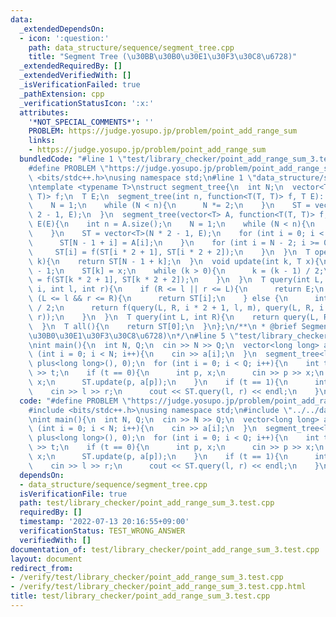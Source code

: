 ```yaml
---
data:
  _extendedDependsOn:
  - icon: ':question:'
    path: data_structure/sequence/segment_tree.cpp
    title: "Segment Tree (\u30BB\u30B0\u30E1\u30F3\u30C8\u6728)"
  _extendedRequiredBy: []
  _extendedVerifiedWith: []
  _isVerificationFailed: true
  _pathExtension: cpp
  _verificationStatusIcon: ':x:'
  attributes:
    '*NOT_SPECIAL_COMMENTS*': ''
    PROBLEM: https://judge.yosupo.jp/problem/point_add_range_sum
    links:
    - https://judge.yosupo.jp/problem/point_add_range_sum
  bundledCode: "#line 1 \"test/library_checker/point_add_range_sum_3.test.cpp\"\n\
    #define PROBLEM \"https://judge.yosupo.jp/problem/point_add_range_sum\"\n#include\
    \ <bits/stdc++.h>\nusing namespace std;\n#line 1 \"data_structure/sequence/segment_tree.cpp\"\
    \ntemplate <typename T>\nstruct segment_tree{\n  int N;\n  vector<T> ST;\n  function<T(T,\
    \ T)> f;\n  T E;\n  segment_tree(int n, function<T(T, T)> f, T E): f(f), E(E){\n\
    \    N = 1;\n    while (N < n){\n      N *= 2;\n    }\n    ST = vector<T>(N *\
    \ 2 - 1, E);\n  }\n  segment_tree(vector<T> A, function<T(T, T)> f, T E): f(f),\
    \ E(E){\n    int n = A.size();\n    N = 1;\n    while (N < n){\n      N *= 2;\n\
    \    }\n    ST = vector<T>(N * 2 - 1, E);\n    for (int i = 0; i < n; i++){\n\
    \      ST[N - 1 + i] = A[i];\n    }\n    for (int i = N - 2; i >= 0; i--){\n \
    \     ST[i] = f(ST[i * 2 + 1], ST[i * 2 + 2]);\n    }\n  }\n  T operator [](int\
    \ k){\n    return ST[N - 1 + k];\n  }\n  void update(int k, T x){\n    k += N\
    \ - 1;\n    ST[k] = x;\n    while (k > 0){\n      k = (k - 1) / 2;\n      ST[k]\
    \ = f(ST[k * 2 + 1], ST[k * 2 + 2]);\n    }\n  }\n  T query(int L, int R, int\
    \ i, int l, int r){\n    if (R <= l || r <= L){\n      return E;\n    } else if\
    \ (L <= l && r <= R){\n      return ST[i];\n    } else {\n      int m = (l + r)\
    \ / 2;\n      return f(query(L, R, i * 2 + 1, l, m), query(L, R, i * 2 + 2, m,\
    \ r));\n    }\n  }\n  T query(int L, int R){\n    return query(L, R, 0, 0, N);\n\
    \  }\n  T all(){\n    return ST[0];\n  }\n};\n/**\n * @brief Segment Tree (\u30BB\
    \u30B0\u30E1\u30F3\u30C8\u6728)\n*/\n#line 5 \"test/library_checker/point_add_range_sum_3.test.cpp\"\
    \nint main(){\n  int N, Q;\n  cin >> N >> Q;\n  vector<long long> a(N);\n  for\
    \ (int i = 0; i < N; i++){\n    cin >> a[i];\n  }\n  segment_tree<long long> BIT(a,\
    \ plus<long long>(), 0);\n  for (int i = 0; i < Q; i++){\n    int t;\n    cin\
    \ >> t;\n    if (t == 0){\n      int p, x;\n      cin >> p >> x;\n      a[p] +=\
    \ x;\n      ST.update(p, a[p]);\n    }\n    if (t == 1){\n      int l, r;\n  \
    \    cin >> l >> r;\n      cout << ST.query(l, r) << endl;\n    }\n  }\n}\n"
  code: "#define PROBLEM \"https://judge.yosupo.jp/problem/point_add_range_sum\"\n\
    #include <bits/stdc++.h>\nusing namespace std;\n#include \"../../data_structure/sequence/segment_tree.cpp\"\
    \nint main(){\n  int N, Q;\n  cin >> N >> Q;\n  vector<long long> a(N);\n  for\
    \ (int i = 0; i < N; i++){\n    cin >> a[i];\n  }\n  segment_tree<long long> BIT(a,\
    \ plus<long long>(), 0);\n  for (int i = 0; i < Q; i++){\n    int t;\n    cin\
    \ >> t;\n    if (t == 0){\n      int p, x;\n      cin >> p >> x;\n      a[p] +=\
    \ x;\n      ST.update(p, a[p]);\n    }\n    if (t == 1){\n      int l, r;\n  \
    \    cin >> l >> r;\n      cout << ST.query(l, r) << endl;\n    }\n  }\n}\n"
  dependsOn:
  - data_structure/sequence/segment_tree.cpp
  isVerificationFile: true
  path: test/library_checker/point_add_range_sum_3.test.cpp
  requiredBy: []
  timestamp: '2022-07-13 20:16:55+09:00'
  verificationStatus: TEST_WRONG_ANSWER
  verifiedWith: []
documentation_of: test/library_checker/point_add_range_sum_3.test.cpp
layout: document
redirect_from:
- /verify/test/library_checker/point_add_range_sum_3.test.cpp
- /verify/test/library_checker/point_add_range_sum_3.test.cpp.html
title: test/library_checker/point_add_range_sum_3.test.cpp
---
```


